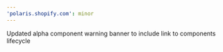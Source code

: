 ```yaml
---
'polaris.shopify.com': minor
---
```


Updated alpha component warning banner to include link to components lifecycle
